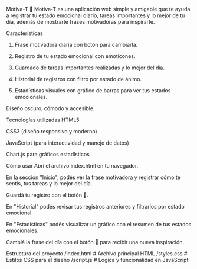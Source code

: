 Motiva-T 💫
Motiva-T es una aplicación web simple y amigable que te ayuda a registrar tu estado emocional diario, tareas importantes y lo mejor de tu día, además de mostrarte frases motivadoras para inspirarte.

Características
1. Frase motivadora diaria con botón para cambiarla.

2. Registro de tu estado emocional con emoticones.

3. Guardado de tareas importantes realizadas y lo mejor del día.

4. Historial de registros con filtro por estado de ánimo.

5. Estadísticas visuales con gráfico de barras para ver tus estados emocionales.

Diseño oscuro, cómodo y accesible.

Tecnologías utilizadas
HTML5

CSS3 (diseño responsivo y moderno)

JavaScript (para interactividad y manejo de datos)

Chart.js para gráficos estadísticos

Cómo usar
Abrí el archivo index.html en tu navegador.

En la sección "Inicio", podés ver la frase motivadora y registrar cómo te sentís, tus tareas y lo mejor del día.

Guardá tu registro con el botón 💾.

En "Historial" podés revisar tus registros anteriores y filtrarlos por estado emocional.

En "Estadísticas" podés visualizar un gráfico con el resumen de tus estados emocionales.

Cambiá la frase del día con el botón 🔄 para recibir una nueva inspiración.

Estructura del proyecto
/index.html       # Archivo principal HTML
/styles.css       # Estilos CSS para el diseño
/script.js        # Lógica y funcionalidad en JavaScript
